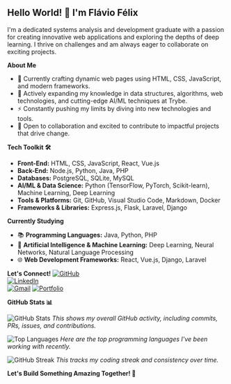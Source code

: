 ## Hello World! 👋 I'm Flávio Félix

I'm a dedicated systems analysis and development graduate with a passion for creating innovative web applications and exploring the depths of deep learning. I thrive on challenges and am always eager to collaborate on exciting projects.

**About Me**
* 🔭 Currently crafting dynamic web pages using HTML, CSS, JavaScript, and modern frameworks.
* 🌱 Actively expanding my knowledge in data structures, algorithms, web technologies, and cutting-edge AI/ML techniques at Trybe.
* ⚡ Constantly pushing my limits by diving into new technologies and tools.
* 🤝 Open to collaboration and excited to contribute to impactful projects that drive change.

**Tech Toolkit 🛠️**
* **Front-End:** HTML, CSS, JavaScript, React, Vue.js
* **Back-End:** Node.js, Python, Java, PHP
* **Databases:** PostgreSQL, SQLite, MySQL
* **AI/ML & Data Science:** Python (TensorFlow, PyTorch, Scikit-learn), Machine Learning, Deep Learning
* **Tools & Platforms:** Git, GitHub, Visual Studio Code, Markdown, Docker
* **Frameworks & Libraries:** Express.js, Flask, Laravel, Django

**Currently Studying**
* 📚 **Programming Languages:** Java, Python, PHP
* 🧠 **Artificial Intelligence & Machine Learning:** Deep Learning, Neural Networks, Natural Language Processing
* 🌐 **Web Development Frameworks:** React, Vue.js, Django, Laravel

**Let's Connect!**
[![GitHub](https://img.shields.io/badge/GitHub-100000?style=for-the-badge&logo=github&logoColor=white)](https://github.com/fau-33)  
[![LinkedIn](https://img.shields.io/badge/LinkedIn-0077B5?style=for-the-badge&logo=linkedin&logoColor=white)](https://www.linkedin.com/in/flaviofelix/)  
[![Gmail](https://img.shields.io/badge/Gmail-333333?style=for-the-badge&logo=gmail&logoColor=red)](mailto:flavioleandrovasco@gmail.com)
[![Portfolio](https://img.shields.io/badge/Portfolio-008080?style=for-the-badge&logo=portfolio&logoColor=white)](https://codepen.io/Flavio-Leandro/pen/poMQqem)

**GitHub Stats 📊**

<!-- Basic GitHub Stats -->
![GitHub Stats](https://github-readme-stats.vercel.app/api?username=fau-33&show_icons=true&theme=radical&include_all_commits=true&count_private=true)
*This shows my overall GitHub activity, including commits, PRs, issues, and contributions.*

<!-- Top Languages -->
![Top Languages](https://github-readme-stats.vercel.app/api/top-langs/?username=fau-33&layout=compact&theme=radical&langs_count=8)
*Here are the top programming languages I've been working with recently.*

<!-- GitHub Streak Stats -->
![GitHub Streak](https://github-readme-streak-stats.herokuapp.com/?user=fau-33&theme=radical&date_format=j%20M%20Y&mode=weekly)
*This tracks my coding streak and consistency over time.*


**Let's Build Something Amazing Together! 🚀**

